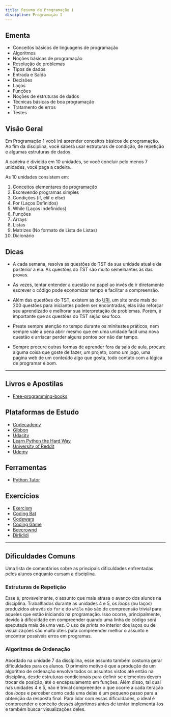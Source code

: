 ```yaml
---
title: Resumo de Programação 1
discipline: Programação I
---
```

## Ementa

- Conceitos básicos de linguagens de programação
- Algoritmos
- Noções básicas de programação
- Resolução de problemas
- Tipos de dados
- Entrada e Saída
- Decisões 
- Laços
- Funções
- Noções de estruturas de dados
- Técnicas básicas de boa programação
- Tratamento de erros
- Testes

## Visão Geral

Em Programação 1 você irá aprender conceitos básicos de programação. Ao fim da disciplina, você saberá usar estruturas de condição, de repetição e algumas estruturas de dados.

A cadeira é dividida em 10 unidades, se você concluir pelo menos 7 unidades, você paga a cadeira.

As 10 unidades consistem em:

1. Conceitos elementares de programação
2. Escrevendo programas simples
3. Condições (if, elif e else)
4. For (Laços Definidos)
5. While (Laços Indefinidos)
6. Funções
7. Arrays
8. Listas
9. Matrizes (No formato de Lista de Listas)
10. Dicionário

## Dicas

- A cada semana, resolva as questões do TST da sua unidade atual e da posterior a ela. As questões do TST são muito semelhantes às das provas.

- Às vezes, tentar entender a questão no papel ao invés de ir diretamente escrever o código pode economizar tempo e facilitar a compreensão.

- Além das questões do TST, existem as do [URI](https://www.urionlinejudge.com.br/judge/pt/login), um site onde mais de 200 questões para iniciantes podem ser encontradas, elas irão reforçar seu aprendizado e melhorar sua interpretação de problemas. Porém, é importante que as questões do TST sejão seu foco.

- Preste sempre atenção no tempo durante os minitestes práticos, nem sempre vale a pena abrir mesmo que em uma unidade facil uma nova questão e arriscar perder alguns pontos por não dar tempo.

- Sempre procure outras formas de aprender fora da sala de aula, procure alguma coisa que goste de fazer, um projeto, como um jogo, uma página web de um conteúdo algo que gosta, todo contato com a lógica de programar é bom.

---
## Livros e Apostilas

- [Free-programming-books](https://github.com/EbookFoundation/free-programming-books/blob/master/free-programming-books-pt_BR.md#python)

## Plataformas de Estudo

- [Codecademy](http://www.codecademy.com/)
- [Gibbon](https://gibbon.co/topics/programming)
- [Udacity](https://br.udacity.com)
- [Learn Python the Hard Way](http://learnpythonthehardway.org/book/)
- [University of Reddit](http://ureddit.com/category/23442/computer-science)
- [Udemy](https://www.udemy.com/pt/)

## Ferramentas

- [Python Tutor](http://www.pythontutor.com/visualize.html#mode=edit)

## Exercícios

- [Exercism](https://exercism.io/)
- [Coding Bat](https://codingbat.com/python)
- [Codewars](https://www.codewars.com/)
- [Coding Game](https://www.codingame.com/)
- [Beecrownd](https://www.beecrowd.com.br/judge/en/login)
- [Dirlididi](http://dirlididi.com/client/index.html#)

---
## Dificuldades Comuns

Uma lista de comentários sobre as principais dificuldades enfrentadas pelos alunos enquanto cursam a disciplina.

### Estruturas de Repetição
Esse é, provavelmente, o assunto que mais atrasa o avanço dos alunos na disciplina. Trabalhados durante as unidades 4 e 5, os *loops* (ou laços) produzidos através do `for` e do `while` não são de compreensão trivial para aqueles que estão iniciando na programação. Isso ocorre, principalmente, devido à dificuldade em compreender quando uma linha de código será executada mais de uma vez. O uso de *prints* no interior dos laços ou de visualizações são muito úteis para compreender melhor o assunto e encontrar possíveis erros em programas.

### Algoritmos de Ordenação
Abordado na unidade 7 da disciplina, esse assunto também costuma gerar dificuldades para os alunos. O primeiro motivo é que a produção de um algoritmo de ordenação envolve todos os assuntos vistos até então na disciplina, desde estruturas condicionais para definir se elementos devem trocar de posição, até o encapsulamento em funções. Além disso, tal qual nas unidades 4 e 5, não é trivial compreender o que ocorre a cada iteração dos *loops* e perceber como cada uma delas é um pequeno passo para a obtenção da resposta final. Para lidar com essas dificuldades, o ideal é compreender o conceito desses algoritmos antes de tentar implementá-los e também buscar visualizações deles.
